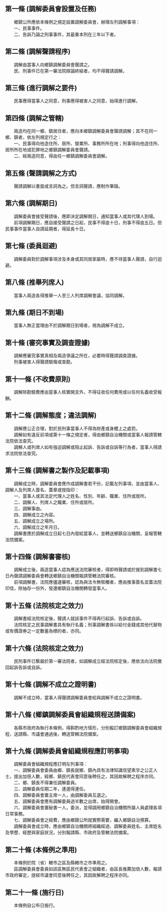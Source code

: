 第一條 (調解委員會設置及任務)
-----------------------------
　　鄉鎮公所應依本條例之規定設置調解委員會，辦理左列調解事項：  
　　一、民事事件。  
　　二、告訴乃論之刑事事件，其最重本刑在三年以下者。  


第二條 (調解聲請程序)
---------------------
　　調解由當事人向鄉鎮調解委員會聲請之。  
　　民、刑事件已在第一審法院辯論終結者，均不得聲請調解。  


第三條 (進行調解之要件)
-----------------------
　　民事應得當事人之同意，刑事應得被害人之同意，始得進行調解。  


第四條 (調解之管轄)
-------------------
　　兩造均在同一鄉、鎮居住者，應向本鄉鎮調解委員會聲請調解；其不在同一鄉、鎮者，依左列規定行之：  
　　一、民事得向他造住所、居所、營業所、事務所所在地；刑事得向他造住所、居所所在地或犯罪地之鄉鎮調解委員會聲請。  
　　二、經兩造同意，得由任一鄉鎮調解委員會調解。  


第五條 (聲請調解之方式)
-----------------------
　　聲請調解以書面或言詞為之。但言詞聲請，應制作筆錄。  


第六條 (調解期日)
-----------------
　　調解委員會接受聲請後，應即決定調解期日，通知當事人或其代理人到場。  
　　前項調解期日，應自接受聲請之日起，民事不得逾十日，刑事不得逾五日。但民事事件當事人自請延期者，得延長十日。  


第七條 (委員迴避)
-----------------
　　調解委員對於調解事項涉及本身或其同居家屬時，應不待當事人聲請，自行迴避。  


第八條 (推舉列席人)
-------------------
　　當事人兩造各得推舉一人至三人列席調解會議，協同調解。  


第九條 (期日不到場)
-------------------
　　當事人無正當理由不於調解期日到場者，視為調解不成立。  


第十條 (審究事實及調查證據)
---------------------------
　　調解應審究事實真相及兩造爭議之所在，必要時得聲請調查證據。  
　　刑事被害人得聲請驗傷或查勘。  


第十一條 (不收費原則)
---------------------
　　調解除勘驗費應由當事人核實開支外，不得征收任何費用或以任何名義收受報酬。  


第十二條 (調解態度；違法調解)
-----------------------------
　　調解應公正合理，對於民刑事當事人不得為財產或身體上之處罰。  
　　調解如有違反前項或第十一條之規定者，得由鄉鎮自治機關或當事人報請管轄法院依法查究。  
　　調解人或列席人如有強迫調解或阻止起訴、告訴或自訴等行為者，當事人得請求法院依法查究。  


第十三條 (調解書之製作及記載事項)
---------------------------------
　　調解成立時，調解委員會應作成調解書若干份，記載左列事項，並由當事人、調解人及列席人簽名、蓋章或按指印：  
　　一、當事人或其法定代理人之姓名、性別、年齡、職業、住所或居所。  
　　二、調解人、列席人之職業、住所或居所。  
　　三、調解事由。  
　　四、調解成立之內容。  
　　五、調解成立之場所。  
　　六、調解成立之年月日。  
　　調解書應於調解成立日起七日內發給當事人，並轉送鄉鎮自治機關，呈報管轄法院備案。  


第十四條 (調解書審核)
---------------------
　　調解成立後，兩造當事人認為應送法院審核者，得即時聲請或於接到調解書七日內聲請調解委員會轉送鄉鎮自治機關報請管轄法院審核。  
　　前項調解書，法院應儘速審核，認為與法令無牴觸者，應由推事簽名並蓋法院印信，除抽存一份外，發還鄉鎮自治機關轉發當事人。  


第十五條 (法院核定之效力)
-------------------------
　　調解書經法院核定後，聲請人就該事件不得再行起訴、告訴或自訴。  
　　法院核定之民事調解書具有執行名義；刑事調解書係以給付金錢或其他代替物或有價證券之一定數量為標的者，亦同。  


第十六條 (法院核定之效力)
-------------------------
　　民刑事件已繫屬於第一審法院者，如調解成立經法院核定後，應依法向法院撤回起訴告訴或自訴。  


第十七條 (調解不成立之證明書)
-----------------------------
　　調解不成立時，當事人得聲請調解委員會給與調解不成立之證明書。  


第十八條 (鄉鎮調解委員會組織規程送請備案)
-----------------------------------------
　　各縣市政府為執行本條例，得斟酌地方情形，分別擬訂鄉鎮調解委員會組織規程，送請縣、市議會通過後，轉送管轄法院備案。  


第十九條 (調解委員會組織規程應訂明事項)
---------------------------------------
　　調解委員會組織規程應訂明左列事項：  
　　一、調解委員會委員由鄉、鎮長就鄉、鎮內具有法律知識信望素孚之公正人士，提出加倍人數，經鄉、鎮民代表會同意後聘任之，其因故解聘之程序亦同。  
　　二、鄉、鎮長不得兼任調解委員。  
　　三、調解委員任期二年，連選得連任。  
　　四、調解委員會置主席一人，由調解委員互選之。  
　　五、調解委員會應有調解委員過半數之出席，始得開會。  
　　六、調解委員會置秘書一人，委派，並得調用鄉鎮自治機關所屬人員處理各項日常事務。  
　　七、調解委員會之經費，應由鄉鎮公所就實際需要，編入鄉鎮自治預算。  
　　調解委員會成立時，應由鄉鎮自治機關將組織經過、調解委員姓名、主席姓名及學歷、經歷與家庭狀況，分別報請縣、市政府及管轄法院備案。  


第二十條 (本條例之準用)
-----------------------
　　本條例於院（省）轄市之區及縣轄市之市準用之。  
　　區調解委員會委員如該區無區民代表會之組織者，由區長推薦加倍人數，報請市政府審定，提經市議會同意後聘任之，其因故解聘之程序亦同。  


第二十一條 (施行日)
-------------------
　　本條例自公布日施行。